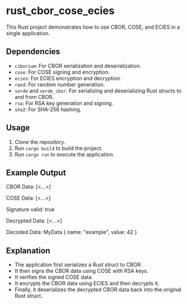 # rust_cbor_cose_ecies

This Rust project demonstrates how to use CBOR, COSE, and ECIES in a single application.

## Dependencies

- `ciborium`: For CBOR serialization and deserialization.
- `cose`: For COSE signing and encryption.
- `ecies`: For ECIES encryption and decryption.
- `rand`: For random number generation.
- `serde` and `serde_cbor`: For serializing and deserializing Rust structs to and from CBOR.
- `rsa`: For RSA key generation and signing.
- `sha2`: For SHA-256 hashing.

## Usage

1. Clone the repository.
2. Run `cargo build` to build the project.
3. Run `cargo run` to execute the application.

## Example Output

CBOR Data: [<...>]

COSE Data: [<...>]

Signature valid: true

Decrypted Data: [<...>]

Decoded Data: MyData { name: "example", value: 42 }

## Explanation

- The application first serializes a Rust struct to CBOR.
- It then signs the CBOR data using COSE with RSA keys.
- It verifies the signed COSE data.
- It encrypts the CBOR data using ECIES and then decrypts it.
- Finally, it deserializes the decrypted CBOR data back into the original Rust struct.. 


